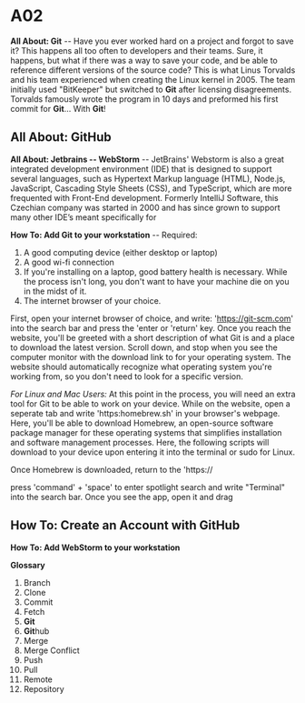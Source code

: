 # A02

**All About: **Git****
-- Have you ever worked hard on a project and forgot to save it? This happens all too often to developers and their teams. Sure, it happens, but what if there was a way to save your code, and be able to reference different versions of the source code? This is what Linus Torvalds and his team experienced when creating the Linux kernel in 2005. The team initially used "BitKeeper" but switched to **Git** after licensing disagreements. Torvalds famously wrote the program in 10 days and preformed his first commit for **Git**... With **Git**! 

**All About: GitHub**
--
**All About: Jetbrains -- WebStorm**
-- JetBrains' Webstorm is also a great integrated development environment (IDE) that is designed to support several languages, such as Hypertext Markup language (HTML), Node.js, JavaScript, Cascading Style Sheets (CSS), and TypeScript, which are more frequented with Front-End development. Formerly IntelliJ Software, this Czechian company was started in 2000 and has since grown to support many other IDE’s meant specifically for 


**How To: Add Git to your workstation**
-- Required: 
1. A good computing device (either desktop or laptop)
2. A good wi-fi connection
3. If you're installing on a laptop, good battery health is necessary. While the process isn't long, you don't want to have your machine die on you in the midst of it.
4. The internet browser of your choice. 

First, open your internet browser of choice, and write: 'https://git-scm.com' into the search bar and press the 'enter or 'return' key.  Once you reach the website, you'll be greeted with a short description of what Git is and a place to download the latest version. Scroll down, and stop when you see the computer monitor with the download link to for your operating system. The website should automatically recognize what operating system you're working from, so you don't need to look for a specific version.

*For Linux and Mac Users:* At this point in the process, you will need an extra tool for Git to be able to work on your device. While on the website, open a seperate tab and write 'https:homebrew.sh' in your browser's webpage. Here, you'll be able to download Homebrew, an open-source software package manager for these operating systems that simplifies installation and software management processes. Here, the following scripts will download to your device upon entering it into the terminal or sudo for Linux. 

Once Homebrew is downloaded, return to the 'https://

press 'command' + 'space' to enter spotlight search and write "Terminal" into the search bar. Once you see the app, open it and drag 



**How To: Create an Account with GitHub**
--
**How To: Add WebStorm to your workstation**



**Glossary**

1. Branch
2. Clone
3. Commit
4. Fetch
5. **Git**
6. **Git**hub
7. Merge
8. Merge Conflict
9. Push
10. Pull
11. Remote
12. Repository

